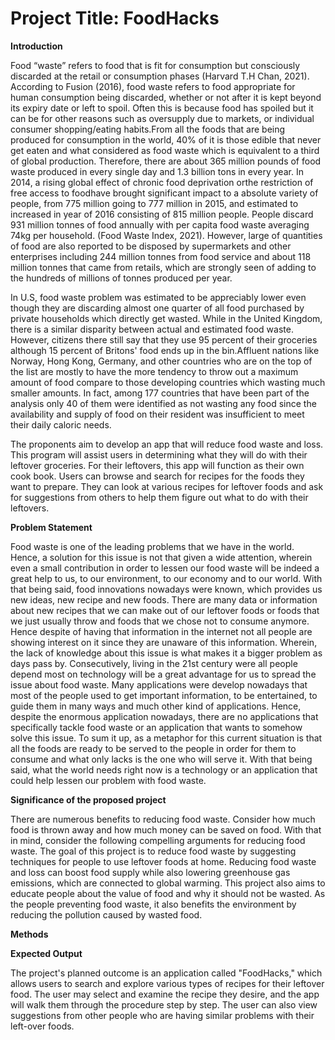 # Project Title: FoodHacks

**Introduction**

 Food “waste” refers to food that is fit for consumption but consciously discarded at the retail or consumption phases (Harvard T.H Chan, 2021). According to Fusion (2016), food waste refers to food appropriate for human consumption being discarded, whether or not after it is kept beyond its expiry date or left to spoil. Often this is because food has spoiled but it can be for other reasons such as oversupply due to markets, or individual consumer shopping/eating habits.From all the foods that are being produced for consumption in the world, 40% of it is those edible that never get eaten and what considered as food waste which is equivalent to a third of global production. Therefore, there are about 365 million pounds of food waste produced in every single day and 1.3 billion tons in every year. In 2014, a rising global effect of chronic food deprivation orthe restriction of free access to foodhave brought significant impact to a absolute variety of people, from 775 million going to 777 million in 2015, and estimated to increased in year of 2016 consisting of 815 million people. People discard 931 million tonnes of food annually with per capita food waste averaging 74kg per household. (Food Waste Index, 2021). However, large of quantities of food are also reported to be disposed by supermarkets and other enterprises including  244 million tonnes from food service and about 118 million tonnes that came from retails, which are strongly seen of adding to the hundreds of millions of tonnes produced per year.

In U.S, food waste problem was estimated to be appreciably lower even though they are discarding almost one quarter of all food purchased by private households which directly get wasted. While in the United Kingdom, there is a similar disparity between actual and estimated food waste. However, citizens there still say that they use 95 percent of their groceries although 15 percent of Britons' food ends up in the bin.Affluent nations like Norway, Hong Kong, Germany, and other countries who are on the top of the list are mostly to have the more tendency to throw out a maximum amount of food compare to those developing countries which wasting much smaller amounts. In fact, among 177 countries that have been part of the analysis only 40 of them were identified as not wasting any food since the availability and supply of food on their resident was insufficient to meet their daily caloric needs.

The proponents aim to develop an app that will reduce food waste and loss. This program will assist users in determining what they will do with their leftover groceries. For their leftovers, this app will function as their own cook book. Users can browse and search for recipes for the foods they want to prepare. They can look at various recipes for leftover foods and ask for suggestions from others to help them figure out what to do with their leftovers.   


**Problem Statement**

 Food waste is one of the leading problems that we have in the world. Hence, a solution for this issue is not that given a wide attention, wherein even a small contribution in order to lessen our food waste will be indeed a great help to us, to our environment, to our economy and to our world. With that being said, food innovations nowadays were known, which provides us new ideas, new recipe and new foods. There are many data or information about new recipes that we can make out of our leftover foods or foods that we just usually throw and foods that we chose not to consume anymore. Hence despite of having that information in the internet not all people are showing interest on it since they are unaware of this information. Wherein, the lack of knowledge about this issue is what makes it a bigger problem as days pass by. Consecutively, living in the 21st century were all people depend most on technology will be a great advantage for us to spread the issue about food waste. Many applications were develop nowadays that most of the people used to get important information, to be entertained, to guide them in many ways and much other kind of applications. Hence, despite the enormous application nowadays, there are no applications that specifically tackle food waste or an application that wants to somehow solve this issue. To sum it up, as a metaphor for this current situation is that all the foods are ready to be served to the people in order for them to consume and what only lacks is the one who will serve it. With that being said, what the world needs right now is a technology or an application that could help lessen our problem with food waste.
 
 
   **Significance of the proposed project**
   
   There are numerous benefits to reducing food waste. Consider how much food is thrown away and how much money can be saved on food. With that in mind, consider the following compelling arguments for reducing food waste. The goal of this project is to reduce food waste by suggesting techniques for people to use leftover foods at home. Reducing food waste and loss can boost food supply while also lowering greenhouse gas emissions, which are connected to global warming. This project also aims to educate people about the value of food and why it should not be wasted. As the people preventing food waste, it also benefits the environment by reducing the pollution caused by wasted food.  
    
    
   **Methods**
    
    
   **Expected Output**
   
   The project's planned outcome is an application called "FoodHacks," which allows users to search and explore various types of recipes for their leftover food. The user may select and examine the recipe they desire, and the app will walk them through the procedure step by step. The user can also view suggestions from other people who are having similar problems with their left-over foods.
